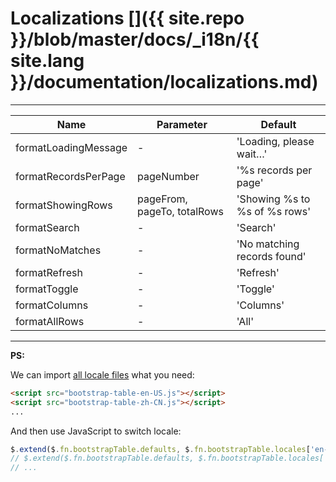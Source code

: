 # Localizations []({{ site.repo }}/blob/master/docs/_i18n/{{ site.lang }}/documentation/localizations.md)

---

<table class="table"
       data-toggle="table"
       data-search="true"
       data-show-toggle="true"
       data-show-columns="true">
    <thead>
    <tr>
        <th>Name</th>
        <th>Parameter</th>
        <th>Default</th>
    </tr>
    </thead>
    <tbody>
    <tr>
        <td>formatLoadingMessage</td>
        <td>-</td>
        <td>'Loading, please wait…'</td>
    </tr>
    <tr>
        <td>formatRecordsPerPage</td>
        <td>pageNumber</td>
        <td>'%s records per page'</td>
    </tr>
    <tr>
        <td>formatShowingRows</td>
        <td>pageFrom, pageTo, totalRows</td>
        <td>'Showing %s to %s of %s rows'</td>
    </tr>
    <tr>
        <td>formatSearch</td>
        <td>-</td>
        <td>'Search'</td>
    </tr>
    <tr>
        <td>formatNoMatches</td>
        <td>-</td>
        <td>'No matching records found'</td>
    </tr>
    <tr>
        <td>formatRefresh</td>
        <td>-</td>
        <td>'Refresh'</td>
    </tr>
    <tr>
        <td>formatToggle</td>
        <td>-</td>
        <td>'Toggle'</td>
    </tr>
    <tr>
        <td>formatColumns</td>
        <td>-</td>
        <td>'Columns'</td>
    </tr>
    <tr>
        <td>formatAllRows</td>
        <td>-</td>
        <td>'All'</td>
    </tr>
	</tbody>
</table>

---

**PS:**

We can import [all locale files](https://github.com/wenzhixin/bootstrap-table/tree/master/src/locale) what you need:

```html
<script src="bootstrap-table-en-US.js"></script>
<script src="bootstrap-table-zh-CN.js"></script>
...
```

And then use JavaScript to switch locale:

```js
$.extend($.fn.bootstrapTable.defaults, $.fn.bootstrapTable.locales['en-US']);
// $.extend($.fn.bootstrapTable.defaults, $.fn.bootstrapTable.locales['zh-CN']);
// ...
```